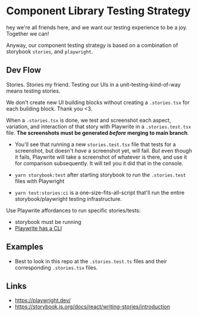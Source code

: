 #  Component Library Testing Strategy

hey we're all friends here,  and we want our testing experience to be a joy.  Together we can!

Anyway,  our component testing strategy is based on a combination of storybook `stories`,  and `playwright`.

##   Dev Flow

Stories.  Stories my friend.  Testing our UIs in a unit-testing-kind-of-way means testing stories.  

We don't create new UI building blocks without creating a `.stories.tsx` for each building block.  Thank you <3.  

When a `.stories.tsx` is done,  we test and screenshot each aspect, variation, and interaction of that story with Playwrite in a `.stories.test.tsx` file.  **The screenshots must be generated _before_ merging to main branch**. 

- You'll see that running a new `stories.test.tsx` file that tests for a screenshot,  but doesn't _have_ a screenshot yet, will fail. _But_ even though it fails, Playwrite will take a screenshot of whatever is there,  and use it for comparison subsequently. It will tell you it did that in the console.  

- `yarn storybook:test` after starting storybook to run the `.stories.test` files with Playwright

- `yarn test:stories:ci` is a one-size-fits-all-script that'll run the entire storybook/playwright testing infrastructure.  


Use Playwrite affordances to run specific stories/tests:  
- storybook must be running
- [Playwrite has a CLI](https://playwright.dev/docs/test-cli) 

##   Examples

- Best to look in this repo at the `.stories.test.ts` files and their corresponding `.stories.tsx` files.

##  Links

- https://playwright.dev/
- https://storybook.js.org/docs/react/writing-stories/introduction